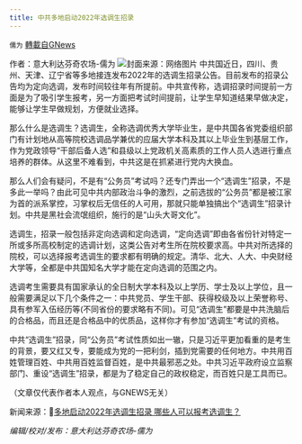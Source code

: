 ```yaml
---
title: 中共多地启动2022年选调生招录
---
```

`儒为` [轉載自GNews](https://gnews.org/zh-hans/1578845/)

作者：意大利达芬奇农场-儒为
![](https://assets.gnews.org/wp-content/uploads/2021/10/选调生.jpeg)封面来源：网络图片
中共国近日，四川、贵州、天津、辽宁省等多地接连发布2022年的选调生招录公告。目前发布的招录公告均为定向选调，发布时间较往年有所提前。中共宣传称，选调招录时间提前一方面是为了吸引学生报考，另一方面把考试时间提前，让学生早知道结果早做决定，能够让学生早做规划，方便就业选择。

那么什么是选调生？选调生，全称选调优秀大学毕业生，是中共国各省党委组织部门有计划地从高等院校选调品学兼优的应届大学本科及其以上毕业生到基层工作，作为党政领导“干部后备人选”和县级以上党政机关高素质的工作人员人选进行重点培养的群体。从这里不难看到，中共这是在抓紧进行党内大换血。

那么人们会有疑问，不是有“公务员”考试吗？还专门弄出一个“选调生”招录，不是多此一举吗？由此可见中共内部政治斗争的激烈，之前选拔的“公务员”都是被江家为首的派系掌控，习掌权后无信任的人可用，那就只能单独搞出个“选调生”招录计划。中共是黑社会流氓组织，施行的是“山头大哥文化”。

选调生，招录一般包括非定向选调和定向选调，“定向选调”即由各省份针对特定一所或多所高校制定的选调计划，这类公告对考生所在院校要求高。中共对所选择的院校，可以选择报考选调生的要求都有明确的规定。清华、北大、人大、中央财经大学等，全都是中共国知名大学才能在定向选调的范围之内。

选调考生需要具有国家承认的全日制大学本科及以上学历、学士及以上学位，且一般需要满足以下几个条件之一：中共党员、学生干部、获得校级及以上荣誉称号、具有参军入伍经历等(不同省份的要求略有不同)。可见“选调生”都要是中共洗脑后的合格品，而且还是合格品中的优质品，这样你才有参加“选调生”考试的资格。

中共“选调生”招录，同“公务员”考试性质如出一辙，只是习近平更加看重的是考生的背景，要又红又专，要能成为党的一把利剑，插到党需要的任何地方。中共用百姓管理百姓、中共用百姓监督百姓，是中共最邪恶之处。中共习近平政府设立监察部门、重设“选调生”招录，都是为了稳定自己的政权稳定，而百姓只是工具而已。

（文章仅代表作者本人观点，与GNEWS无关）

新闻来源：🔗[多地启动2022年选调生招录 哪些人可以报考选调生？](http://www.news.cn/politics/2021-10/07/c_1127933633.htm)

*编辑/校对/发布：意大利达芬奇农场-儒为*
